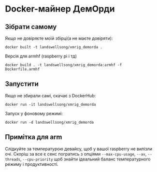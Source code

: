 # Docker-майнер ДемОрди

## Зібрати самому

Якщо не довіряєте моїй збірці(а не маєте довіряти):

```
docker built -t landswellsong/xmrig_demorda . 
```

Версія для armhf (raspberry pi і тд)

```
docker build . -t landswellsong/xmrig_demorda:armhf -f Dockerfile.armhf
```

## Запустити

Якщо не збирали самі, скачає з DockerHub:
```
docker run -it landswellsong/xmrig_demorda
```
Запуск у фоновому режимі:
```
docker run -d landswellsong/xmrig_demorda
```
## Примітка для arm

Слідкуйте за температурою девайсу, щоб у вашої raspberry не вилізли очі. Скоріш за все є сенс погратись з опціями `--max-cpu-usage`, `--av`, `--threads`, `--cpu-priority` щоб знайти ідеальний баланс температурного режиму і продуктивності.
